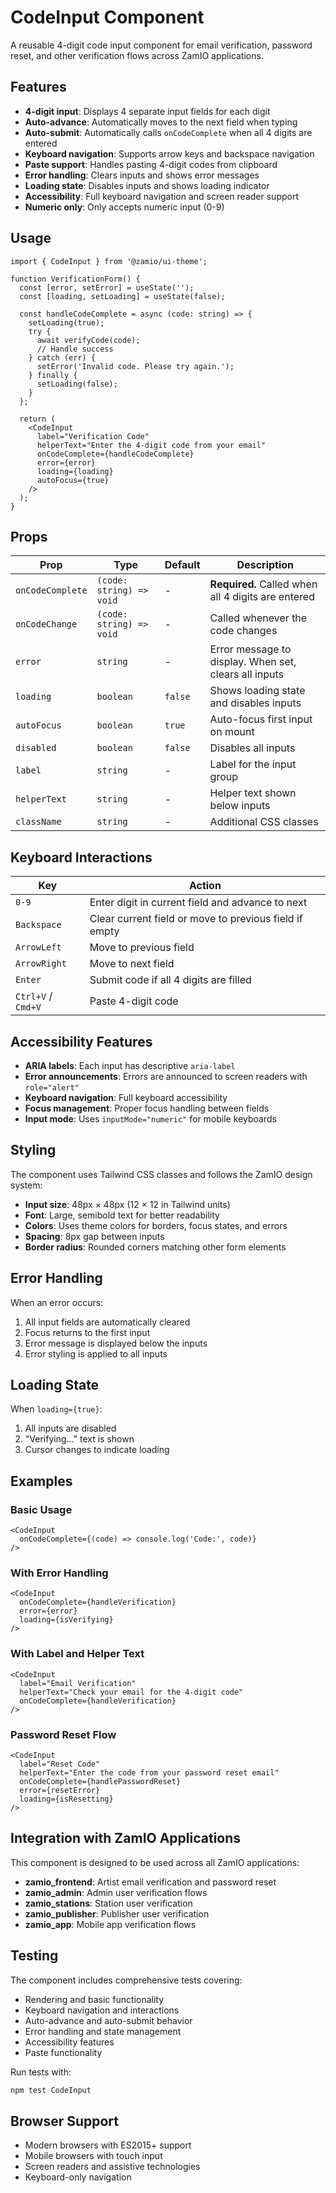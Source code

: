# CodeInput Component

A reusable 4-digit code input component for email verification, password reset, and other verification flows across ZamIO applications.

## Features

- **4-digit input**: Displays 4 separate input fields for each digit
- **Auto-advance**: Automatically moves to the next field when typing
- **Auto-submit**: Automatically calls `onCodeComplete` when all 4 digits are entered
- **Keyboard navigation**: Supports arrow keys and backspace navigation
- **Paste support**: Handles pasting 4-digit codes from clipboard
- **Error handling**: Clears inputs and shows error messages
- **Loading state**: Disables inputs and shows loading indicator
- **Accessibility**: Full keyboard navigation and screen reader support
- **Numeric only**: Only accepts numeric input (0-9)

## Usage

```tsx
import { CodeInput } from '@zamio/ui-theme';

function VerificationForm() {
  const [error, setError] = useState('');
  const [loading, setLoading] = useState(false);

  const handleCodeComplete = async (code: string) => {
    setLoading(true);
    try {
      await verifyCode(code);
      // Handle success
    } catch (err) {
      setError('Invalid code. Please try again.');
    } finally {
      setLoading(false);
    }
  };

  return (
    <CodeInput
      label="Verification Code"
      helperText="Enter the 4-digit code from your email"
      onCodeComplete={handleCodeComplete}
      error={error}
      loading={loading}
      autoFocus={true}
    />
  );
}
```

## Props

| Prop | Type | Default | Description |
|------|------|---------|-------------|
| `onCodeComplete` | `(code: string) => void` | - | **Required.** Called when all 4 digits are entered |
| `onCodeChange` | `(code: string) => void` | - | Called whenever the code changes |
| `error` | `string` | - | Error message to display. When set, clears all inputs |
| `loading` | `boolean` | `false` | Shows loading state and disables inputs |
| `autoFocus` | `boolean` | `true` | Auto-focus first input on mount |
| `disabled` | `boolean` | `false` | Disables all inputs |
| `label` | `string` | - | Label for the input group |
| `helperText` | `string` | - | Helper text shown below inputs |
| `className` | `string` | - | Additional CSS classes |

## Keyboard Interactions

| Key | Action |
|-----|--------|
| `0-9` | Enter digit in current field and advance to next |
| `Backspace` | Clear current field or move to previous field if empty |
| `ArrowLeft` | Move to previous field |
| `ArrowRight` | Move to next field |
| `Enter` | Submit code if all 4 digits are filled |
| `Ctrl+V` / `Cmd+V` | Paste 4-digit code |

## Accessibility Features

- **ARIA labels**: Each input has descriptive `aria-label`
- **Error announcements**: Errors are announced to screen readers with `role="alert"`
- **Keyboard navigation**: Full keyboard accessibility
- **Focus management**: Proper focus handling between fields
- **Input mode**: Uses `inputMode="numeric"` for mobile keyboards

## Styling

The component uses Tailwind CSS classes and follows the ZamIO design system:

- **Input size**: 48px × 48px (12 × 12 in Tailwind units)
- **Font**: Large, semibold text for better readability
- **Colors**: Uses theme colors for borders, focus states, and errors
- **Spacing**: 8px gap between inputs
- **Border radius**: Rounded corners matching other form elements

## Error Handling

When an error occurs:
1. All input fields are automatically cleared
2. Focus returns to the first input
3. Error message is displayed below the inputs
4. Error styling is applied to all inputs

## Loading State

When `loading={true}`:
1. All inputs are disabled
2. "Verifying..." text is shown
3. Cursor changes to indicate loading

## Examples

### Basic Usage
```tsx
<CodeInput
  onCodeComplete={(code) => console.log('Code:', code)}
/>
```

### With Error Handling
```tsx
<CodeInput
  onCodeComplete={handleVerification}
  error={error}
  loading={isVerifying}
/>
```

### With Label and Helper Text
```tsx
<CodeInput
  label="Email Verification"
  helperText="Check your email for the 4-digit code"
  onCodeComplete={handleVerification}
/>
```

### Password Reset Flow
```tsx
<CodeInput
  label="Reset Code"
  helperText="Enter the code from your password reset email"
  onCodeComplete={handlePasswordReset}
  error={resetError}
  loading={isResetting}
/>
```

## Integration with ZamIO Applications

This component is designed to be used across all ZamIO applications:

- **zamio_frontend**: Artist email verification and password reset
- **zamio_admin**: Admin user verification flows
- **zamio_stations**: Station user verification
- **zamio_publisher**: Publisher user verification
- **zamio_app**: Mobile app verification flows

## Testing

The component includes comprehensive tests covering:
- Rendering and basic functionality
- Keyboard navigation and interactions
- Auto-advance and auto-submit behavior
- Error handling and state management
- Accessibility features
- Paste functionality

Run tests with:
```bash
npm test CodeInput
```

## Browser Support

- Modern browsers with ES2015+ support
- Mobile browsers with touch input
- Screen readers and assistive technologies
- Keyboard-only navigation